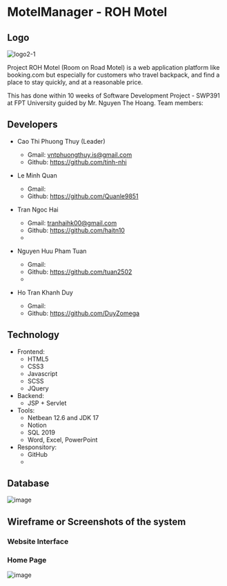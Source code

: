 # MotelManager - ROH Motel

## Logo
![logo2-1](https://user-images.githubusercontent.com/74039932/175355584-53f6a2a6-ce38-4e4b-8712-5bf8b9f5f192.png)

Project ROH Motel (Room on Road Motel) is a web application platform like booking.com but especially for customers who travel backpack, and find a place to stay quickly, and at a reasonable price.

This has done within 10 weeks of Software Development Project - SWP391 at FPT University guided by Mr. Nguyen The Hoang. Team members:
## Developers
- Cao Thi Phuong Thuy (Leader) 
    - Gmail: vntphuongthuy.is@gmail.com
    - Github: https://github.com/tinh-nhi

- Le Minh Quan
    - Gmail: 
    - Github: https://github.com/Quanle9851
        
- Tran Ngoc Hai
    - Gmail: tranhaihk00@gmail.com
    - Github: https://github.com/haitn10
    - 
- Nguyen Huu Pham Tuan
    - Gmail: 
    - Github: https://github.com/tuan2502
    - 
- Ho Tran Khanh Duy
    - Gmail: 
    - Github: https://github.com/DuyZomega



## Technology
- Frontend:
    - HTML5
    - CSS3
    - Javascript
    - SCSS
    - JQuery
- Backend:
   - JSP + Servlet
- Tools:
   - Netbean 12.6 and JDK 17
   - Notion
   - SQL 2019
   - Word, Excel, PowerPoint
- Responsitory:
   - GitHub
   - 
## Database
![image](#)

## Wireframe or Screenshots of the system
### Website Interface
### Home Page
![image](https://user-images.githubusercontent.com/74039932/175355220-84ae597b-77fd-4b50-bf35-197b547f1976.png)

